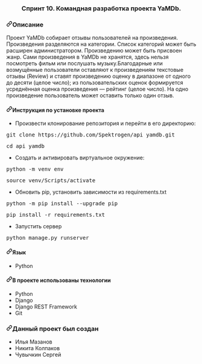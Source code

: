 <!DOCTYPE html>
<html lang="en" data-color-mode="auto" data-light-theme="light" data-dark-theme="dark" data-a11y-animated-images="system">
  <head>
    <meta charset="utf-8">
<h3 dir="auto" align="center">Спринт 10. Командная разработка проекта YaMDb.</h3>
<h3 dir="auto"><a id="user-content-описание" class="anchor" aria-hidden="true" href="#описание"><svg class="octicon octicon-link" viewBox="0 0 16 16" version="1.1" width="16" height="16" aria-hidden="true"><path fill-rule="evenodd" d="M7.775 3.275a.75.75 0 001.06 1.06l1.25-1.25a2 2 0 112.83 2.83l-2.5 2.5a2 2 0 01-2.83 0 .75.75 0 00-1.06 1.06 3.5 3.5 0 004.95 0l2.5-2.5a3.5 3.5 0 00-4.95-4.95l-1.25 1.25zm-4.69 9.64a2 2 0 010-2.83l2.5-2.5a2 2 0 012.83 0 .75.75 0 001.06-1.06 3.5 3.5 0 00-4.95 0l-2.5 2.5a3.5 3.5 0 004.95 4.95l1.25-1.25a.75.75 0 00-1.06-1.06l-1.25 1.25a2 2 0 01-2.83 0z"></path></svg></a>Описание</h3>
<p dir="auto">Проект YaMDb собирает отзывы пользователей на произведения. Произведения разделяются на категории. Список категорий может быть расширен администратором. Произведению может быть присвоен жанр. Сами произведения в YaMDb не хранятся, здесь нельзя посмотреть фильм или послушать музыку.Благодарные или возмущённые пользователи оставляют к произведениям текстовые отзывы (Review) и ставят произведению оценку в диапазоне от одного до десяти (целое число); из пользовательских оценок формируется усреднённая оценка произведения — рейтинг (целое число). На одно произведение пользователь может оставить только один отзыв.</p>
<h4 dir="auto"><a id="user-content-инструкция-по-развёртыванию" class="anchor" aria-hidden="true" href="#инструкция-по-развёртыванию"><svg class="octicon octicon-link" viewBox="0 0 16 16" version="1.1" width="16" height="16" aria-hidden="true"><path fill-rule="evenodd" d="M7.775 3.275a.75.75 0 001.06 1.06l1.25-1.25a2 2 0 112.83 2.83l-2.5 2.5a2 2 0 01-2.83 0 .75.75 0 00-1.06 1.06 3.5 3.5 0 004.95 0l2.5-2.5a3.5 3.5 0 00-4.95-4.95l-1.25 1.25zm-4.69 9.64a2 2 0 010-2.83l2.5-2.5a2 2 0 012.83 0 .75.75 0 001.06-1.06 3.5 3.5 0 00-4.95 0l-2.5 2.5a3.5 3.5 0 004.95 4.95l1.25-1.25a.75.75 0 00-1.06-1.06l-1.25 1.25a2 2 0 01-2.83 0z"></path></svg></a>Инструкция по установке проекта</h4>
<ul dir="auto">
<li>Произвести клонирование репозитория и перейти в его директорию:</li>
</ul>
<div class="highlight highlight-source-python notranslate position-relative overflow-auto" data-snippet-clipboard-copy-content="git clone https://github.com/Spektrogen/api_yamdb.git"><pre><span class="pl-s1">git</span> <span class="pl-s1">clone</span> <span class="pl-s1">https</span>:<span class="pl-s1">//</span><span class="pl-s1">github</span>.<span class="pl-s1">com</span><span class="pl-s1">/</span><span class="pl-s1">Spektrogen</span><span class="pl-s1">/</span><span class="pl-s1">api_yamdb</span>.<span class="pl-s1">git</span></pre></div>
<div class="highlight highlight-source-python notranslate position-relative overflow-auto" data-snippet-clipboard-copy-content="cd api_yamdb"><pre><span class="pl-s1">cd</span> <span class="pl-s1">api_yamdb</span></pre></div>
<ul dir="auto">
<li>Cоздать и активировать виртуальное окружение:</li>
</ul>
<div class="highlight highlight-source-python notranslate position-relative overflow-auto" data-snippet-clipboard-copy-content="python -m venv env"><pre><span class="pl-s1">python</span> <span class="pl-c1">-</span><span class="pl-s1">m</span> <span class="pl-s1">venv</span> <span class="pl-s1">env</span></pre></div>
<div class="highlight highlight-source-python notranslate position-relative overflow-auto" data-snippet-clipboard-copy-content="source venv/Scripts/activate"><pre><span class="pl-s1">source</span> <span class="pl-s1">venv</span><span class="pl-s1">/</span><span class="pl-s1">Scripts</span><span class="pl-s1">/</span><span class="pl-s1">activate</span></pre></div>
<ul dir="auto">
<li>Обновить pip, установить зависимости из requirements.txt</li>
</ul>
<div class="highlight highlight-source-python notranslate position-relative overflow-auto" data-snippet-clipboard-copy-content="python -m pip install --upgrade pip"><pre><span class="pl-s1">python</span> <span class="pl-c1">-</span><span class="pl-s1">m</span> <span class="pl-s1">pip</span> <span class="pl-s1">install</span> <span class="pl-c1">-</span><span class="pl-c1">-</span><span class="pl-s1">upgrade</span> <span class="pl-s1">pip</span></pre></div>
<div class="highlight highlight-source-python notranslate position-relative overflow-auto" data-snippet-clipboard-copy-content="pip install -r requirements.txt"><pre><span class="pl-s1">pip</span> <span class="pl-s1">install</span> <span class="pl-s1">-</span><span class="pl-s1">r</span> <span class="pl-s1">requirements</span>.<span class="pl-s1">txt</span></pre></div>
<ul dir="auto">
<li>Запустить сервер</li>
</ul>
<div class="highlight highlight-source-python notranslate position-relative overflow-auto" data-snippet-clipboard-copy-content="python manage.py runserver"><pre><span class="pl-s1">python</span> <span class="pl-s1">manage</span>.<span class="pl-s1">py</span> <span class="pl-s1">runserver</span></pre></div>
<h4 dir="auto"><a id="user-content-язык" class="anchor" aria-hidden="true" href="#язык"><svg class="octicon octicon-link" viewBox="0 0 16 16" version="1.1" width="16" height="16" aria-hidden="true"><path fill-rule="evenodd" d="M7.775 3.275a.75.75 0 001.06 1.06l1.25-1.25a2 2 0 112.83 2.83l-2.5 2.5a2 2 0 01-2.83 0 .75.75 0 00-1.06 1.06 3.5 3.5 0 004.95 0l2.5-2.5a3.5 3.5 0 00-4.95-4.95l-1.25 1.25zm-4.69 9.64a2 2 0 010-2.83l2.5-2.5a2 2 0 012.83 0 .75.75 0 001.06-1.06 3.5 3.5 0 00-4.95 0l-2.5 2.5a3.5 3.5 0 004.95 4.95l1.25-1.25a.75.75 0 00-1.06-1.06l-1.25 1.25a2 2 0 01-2.83 0z"></path></svg></a>Язык</h4>
<ul dir="auto">
<li>Python</li>
</ul>
<h4 dir="auto"><a id="user-content-стек-технологий" class="anchor" aria-hidden="true" href="#стек-технологий"><svg class="octicon octicon-link" viewBox="0 0 16 16" version="1.1" width="16" height="16" aria-hidden="true"><path fill-rule="evenodd" d="M7.775 3.275a.75.75 0 001.06 1.06l1.25-1.25a2 2 0 112.83 2.83l-2.5 2.5a2 2 0 01-2.83 0 .75.75 0 00-1.06 1.06 3.5 3.5 0 004.95 0l2.5-2.5a3.5 3.5 0 00-4.95-4.95l-1.25 1.25zm-4.69 9.64a2 2 0 010-2.83l2.5-2.5a2 2 0 012.83 0 .75.75 0 001.06-1.06 3.5 3.5 0 00-4.95 0l-2.5 2.5a3.5 3.5 0 004.95 4.95l1.25-1.25a.75.75 0 00-1.06-1.06l-1.25 1.25a2 2 0 01-2.83 0z"></path></svg></a>В проекте использованы технологии</h4>
<ul dir="auto">
<li>Python</li>
<li>Django</li>
<li>Django REST Framework</li>
<li>Git</li>
</ul>
<h3 dir="auto"><a id="user-content-создатели-проекта" class="anchor" aria-hidden="true" href="#создатели-проекта"><svg class="octicon octicon-link" viewBox="0 0 16 16" version="1.1" width="16" height="16" aria-hidden="true"><path fill-rule="evenodd" d="M7.775 3.275a.75.75 0 001.06 1.06l1.25-1.25a2 2 0 112.83 2.83l-2.5 2.5a2 2 0 01-2.83 0 .75.75 0 00-1.06 1.06 3.5 3.5 0 004.95 0l2.5-2.5a3.5 3.5 0 00-4.95-4.95l-1.25 1.25zm-4.69 9.64a2 2 0 010-2.83l2.5-2.5a2 2 0 012.83 0 .75.75 0 001.06-1.06 3.5 3.5 0 00-4.95 0l-2.5 2.5a3.5 3.5 0 004.95 4.95l1.25-1.25a.75.75 0 00-1.06-1.06l-1.25 1.25a2 2 0 01-2.83 0z"></path></svg></a>Данный проект был создан</h3>
<ul dir="auto">
<li>Илья Мазанов</li>
<li>Никита Колпаков</li>
<li>Чувычкин Сергей</li>
</ul>
</article>
  </div>
